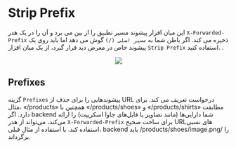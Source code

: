 # Strip Prefix

این میان افزار پیشوند مسیر تطبیق را از بین می برد و آن را در یک هدر `X-Forwarded-Prefix` ذخیره می کند. اگر باطن شما به `مسیر اصلی (/)` گوش می دهد اما باید روی یک پیشوند خاص در معرض دید قرار گیرد، از یک میان افزار `Strip Prefix` استفاده کنید. .

<p align="center"><img src="/doc/assets/img/stripprefix.png"></p>

## Prefixes

گزینه `Prefixes` پیشوندهایی را برای حذف از URL درخواست تعریف می کند. برای مثال، «/products» همچنین با «/products/shoes» و «/products/shirts» مطابقت دارد. اگر backend شما دارایی‌ها (مانند تصاویر یا فایل‌های جاوا اسکریپت) را ارائه می‌کند، می‌تواند از هدر `X-Forwarded-Prefix` برای ساخت صحیح URL‌های نسبی استفاده کند. با استفاده از مثال قبلی، backend باید /products/shoes/image.png/ را برگرداند.